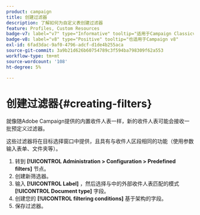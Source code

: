 ```yaml
---
product: campaign
title: 创建过滤器
description: 了解如何为自定义表创建过滤器
feature: Profiles, Custom Resources
badge-v7: label="v7" type="Informative" tooltip="适用于Campaign Classicv7"
badge-v8: label="v8" type="Positive" tooltip="也适用于Campaign v8"
exl-id: 6fad3dac-9af0-4796-adcf-d1de4b255aca
source-git-commit: 3a9b21d626b60754789c3f594ba798309f62a553
workflow-type: tm+mt
source-wordcount: '108'
ht-degree: 5%

---
```


# 创建过滤器{#creating-filters}



就像随Adobe Campaign提供的内置收件人表一样，新的收件人表可能会接收一批预定义过滤器。

这些过滤器将在目标选择窗口中提供，且具有与收件人区段相同的功能（使用参数输入表单、文件夹等）。

1. 转到 **[!UICONTROL Administration > Configuration > Predefined filters]** 节点。
1. 创建新筛选器。
1. 输入 **[!UICONTROL Label]** ，然后选择与中的外部收件人表匹配的模式 **[!UICONTROL Document type]** 字段。
1. 创建您的 **[!UICONTROL filtering conditions]** 基于架构的字段。
1. 保存过滤器。
